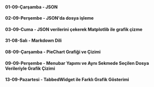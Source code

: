 #### 01-09-Çarşamba - JSON

#### 02-09-Perşembe - JSON'da dosya işleme

#### 03-09-Cuma - JSON verilerini çekerek Matplotlib ile grafik çizme

#### 31-08-Salı - Markdown Dili

#### 08-09-Çarşamba - PieChart Grafiği ve Çizimi

#### 09-09-Perşembe - Menubar Yapımı ve Aynı Sekmede Seçilen Dosya Verileriyle Grafik Çizimi

#### 13-09-Pazartesi - TabbedWidget ile Farklı Grafik Gösterimi


